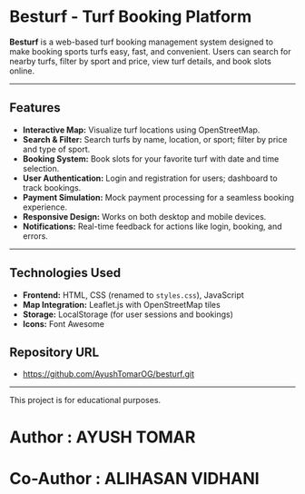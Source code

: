 # Besturf - Turf Booking Platform

**Besturf** is a web-based turf booking management system designed to make booking sports turfs easy, fast, and convenient. Users can search for nearby turfs, filter by sport and price, view turf details, and book slots online.  

---

## Features

- **Interactive Map:** Visualize turf locations using OpenStreetMap.
- **Search & Filter:** Search turfs by name, location, or sport; filter by price and type of sport.
- **Booking System:** Book slots for your favorite turf with date and time selection.
- **User Authentication:** Login and registration for users; dashboard to track bookings.
- **Payment Simulation:** Mock payment processing for a seamless booking experience.
- **Responsive Design:** Works on both desktop and mobile devices.
- **Notifications:** Real-time feedback for actions like login, booking, and errors.

---

## Technologies Used

- **Frontend:** HTML, CSS (renamed to `styles.css`), JavaScript  
- **Map Integration:** Leaflet.js with OpenStreetMap tiles  
- **Storage:** LocalStorage (for user sessions and bookings)  
- **Icons:** Font Awesome  

## Repository URL
- https://github.com/AyushTomarOG/besturf.git

---

This project is for educational purposes.
# Author : AYUSH TOMAR
# Co-Author : ALIHASAN VIDHANI

